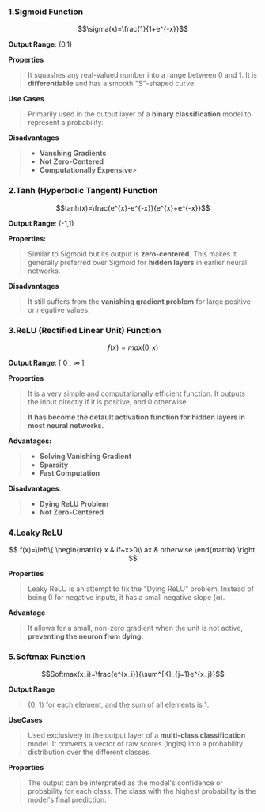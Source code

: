 ### 1.Sigmoid Function

$$\sigma(x)=\frac{1}{1+e^{-x}}$$

**Output Range**: (0,1)

**Properties**

>It squashes any real-valued number into a range between 0 and 1. It is **differentiable** and has a smooth "S"-shaped curve.

**Use Cases**

>Primarily used in the output layer of a **binary classification** model to represent a probability.

**Disadvantages**

>* **Vanshing Gradients**
>* **Not Zero-Centered**
>* **Computationally Expensive**>

### 2.Tanh (Hyperbolic Tangent) Function

$$tanh(x)=\frac{e^{x}-e^{-x}}{e^{x}+e^{-x}}$$

**Output Range**: (-1,1)

**Properties:**

>Similar to Sigmoid but its output is **zero-centered**. This makes it generally preferred over Sigmoid for **hidden layers** in earlier neural networks.

**Disadvantages**

>It still suffers from the **vanishing gradient problem** for large positive or negative values.

### 3.ReLU (Rectified Linear Unit) Function

$$f(x)=max(0,x)$$

**Output Range**: [ 0 , ∞ ]

**Properties**

>It is a very simple and computationally efficient function. It outputs the input directly if it is positive, and 0 otherwise. 
>
>**It has become the default activation function for hidden layers in most neural networks.**

**Advantages:**

>* **Solving Vanishing Gradient**
>* **Sparsity**
>* **Fast Computation**

**Disadvantages**:

>* **Dying ReLU Problem**
>* **Not Zero-Centered**

### 4.Leaky ReLU

$$ f(x)=\left\{
\begin{matrix}
 x & if~x>0\\
 ax & otherwise
\end{matrix}
\right.
$$

**Properties**

>Leaky ReLU is an attempt to fix the "Dying ReLU" problem. Instead of being 0 for negative inputs, it has a small negative slope (α).

**Advantage**

>It allows for a small, non-zero gradient when the unit is not active, **preventing the neuron from dying.**

### 5.Softmax Function

$$Softmax(x_i)=\frac{e^{x_i}}{\sum^{K}_{j=1}e^{x_j}}$$

**Output Range**

>(0, 1) for each element, and the sum of all elements is 1.

**UseCases**

>Used exclusively in the output layer of a **multi-class classification** model. It converts a vector of raw scores (logits) into a probability distribution over the different classes.

**Properties**

>The output can be interpreted as the model's confidence or probability for each class. The class with the highest probability is the model's final prediction.